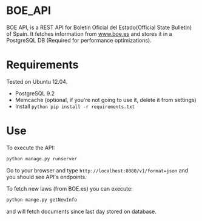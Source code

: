 BOE_API
=======
BOE API, is a REST API for Boletín Oficial del Estado(Official State Bulletin) of Spain. It fetches information from www.boe.es
and stores it in a PostgreSQL DB (Required for performance optimizations).

Requirements
=======

Tested on Ubuntu 12.04.

- PostgreSQL 9.2
- Memcache (optional, if you're not going to use it, delete it from settings)
- Install ```python pip install -r requirements.txt```

Use
=======

To execute the API:
```python
python manage.py runserver
```
Go to your browser and type ```http://localhost:8080/v1/format=json``` and you should see API's endpoints.

To fetch new laws (from BOE.es) you can execute:
```python
python mange.py getNewInfo 
```
and will fetch documents since last day stored on database.










